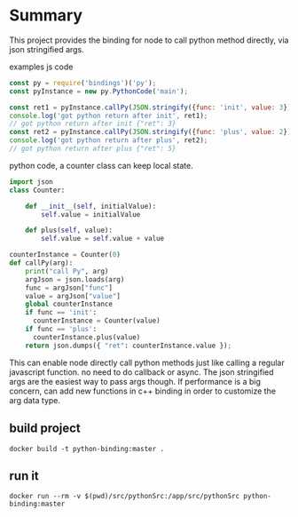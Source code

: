 # Summary
This project provides the binding for node to call python method directly, via json stringified args.

examples js code
```javascript
const py = require('bindings')('py');
const pyInstance = new py.PythonCode('main');

const ret1 = pyInstance.callPy(JSON.stringify({func: 'init', value: 3}));
console.log('got python return after init', ret1);
// got python return after init {"ret": 3}
const ret2 = pyInstance.callPy(JSON.stringify({func: 'plus', value: 2}));
console.log('got python return after plus', ret2);
// got python return after plus {"ret": 5}
```

python code, a counter class can keep local state.

```python
import json
class Counter:

    def __init__(self, initialValue):
        self.value = initialValue

    def plus(self, value):
        self.value = self.value + value

counterInstance = Counter(0)
def callPy(arg):
    print("call Py", arg)
    argJson = json.loads(arg)
    func = argJson["func"]
    value = argJson["value"]
    global counterInstance
    if func == 'init':
      counterInstance = Counter(value)
    if func == 'plus':
      counterInstance.plus(value)
    return json.dumps({ "ret": counterInstance.value });

```

This can enable node directly call python methods just like calling a regular javascript function. no need to do callback or async.
The json stringified args are the easiest way to pass args though. 
If performance is a big concern, can add new functions in c++ binding in order to customize the arg data type.

## build project
```
docker build -t python-binding:master .
```

## run it
```
docker run --rm -v $(pwd)/src/pythonSrc:/app/src/pythonSrc python-binding:master
```
